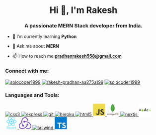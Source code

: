 <h1 align="center">Hi 👋, I'm Rakesh</h1>
<h3 align="center">A passionate MERN Stack developer from India.</h3>

- 🌱 I’m currently learning **Python**

- 💬 Ask me about **MERN**

- 📫 How to reach me **pradhanrakesh558@gmail.com**

<h3 align="left">Connect with me:</h3>
<p align="left">
<a href="https://twitter.com/solocoder1999" target="blank"><img align="center" src="https://res.cloudinary.com/rakes-code/image/upload/v1681915489/twitter-logo-2429_1_c3hf1g.png" alt="solocoder1999" width="40" /></a>
<a href="https://linkedin.com/in/rakesh-pradhan-aa275a199" target="blank"><img align="center" src="https://res.cloudinary.com/rakes-code/image/upload/v1681915445/linkedin-logo-2430_smjbzs.png" alt="rakesh-pradhan-aa275a199" width="40" /></a>
<a href="https://instagram.com/solocoder1999" target="blank"><img align="center" src="https://res.cloudinary.com/rakes-code/image/upload/v1681915398/instagram-logo-8869_o365og.png" alt="solocoder1999" width="40" /></a>
</p>

<h3 align="left">Languages and Tools:</h3>
<p align="left">  <a href="https://www.w3schools.com/css/" target="_blank" rel="noreferrer"> <img src="https://res.cloudinary.com/rakes-code/image/upload/v1681916060/4202020_css3_html_logo_social_social_media_icon_rc1ynx.png" alt="css3" width="40" height="40"/> </a> <a href="https://expressjs.com" target="_blank" rel="noreferrer"> <img src="https://res.cloudinary.com/rakes-code/image/upload/v1681916430/pngwing.com_ugcyrj.png" alt="express" width="40" /> </a> <a href="https://git-scm.com/" target="_blank" rel="noreferrer"> <img src="https://www.vectorlogo.zone/logos/git-scm/git-scm-icon.svg" alt="git" width="40" height="40"/> </a> <a href="https://heroku.com" target="_blank" rel="noreferrer"> <img src="https://www.vectorlogo.zone/logos/heroku/heroku-icon.svg" alt="heroku" width="40" height="40"/> </a> <a href="https://www.w3.org/html/" target="_blank" rel="noreferrer"> <img src="https://res.cloudinary.com/rakes-code/image/upload/v1681915862/html5-6645_fceyhq.png" alt="html5" width="40" height="40"/> </a> <a href="https://developer.mozilla.org/en-US/docs/Web/JavaScript" target="_blank" rel="noreferrer"> <img src="https://raw.githubusercontent.com/devicons/devicon/master/icons/javascript/javascript-original.svg" alt="javascript" width="40" height="40"/> </a> <a href="https://www.mongodb.com/" target="_blank" rel="noreferrer"> <img src="https://raw.githubusercontent.com/devicons/devicon/master/icons/mongodb/mongodb-original-wordmark.svg" alt="mongodb" width="40" height="40"/> </a> <a href="https://nextjs.org/" target="_blank" rel="noreferrer"> <img src="https://cdn.worldvectorlogo.com/logos/nextjs-2.svg" alt="nextjs" width="40" height="40"/> </a> <a href="https://nodejs.org" target="_blank" rel="noreferrer"> <img src="https://raw.githubusercontent.com/devicons/devicon/master/icons/nodejs/nodejs-original-wordmark.svg" alt="nodejs" width="40" height="40"/> </a> <a href="https://reactjs.org/" target="_blank" rel="noreferrer"> <img src="https://raw.githubusercontent.com/devicons/devicon/master/icons/react/react-original-wordmark.svg" alt="react" width="40" height="40"/> </a> <a href="https://redux.js.org" target="_blank" rel="noreferrer"> <img src="https://raw.githubusercontent.com/devicons/devicon/master/icons/redux/redux-original.svg" alt="redux" width="40" height="40"/> </a> <a href="https://tailwindcss.com/" target="_blank" rel="noreferrer"> <img src="https://www.vectorlogo.zone/logos/tailwindcss/tailwindcss-icon.svg" alt="tailwind" width="40" height="40"/> </a> <a href="https://www.typescriptlang.org/" target="_blank" rel="noreferrer"> <img src="https://raw.githubusercontent.com/devicons/devicon/master/icons/typescript/typescript-original.svg" alt="typescript" width="40" height="40"/> </a> </p>
